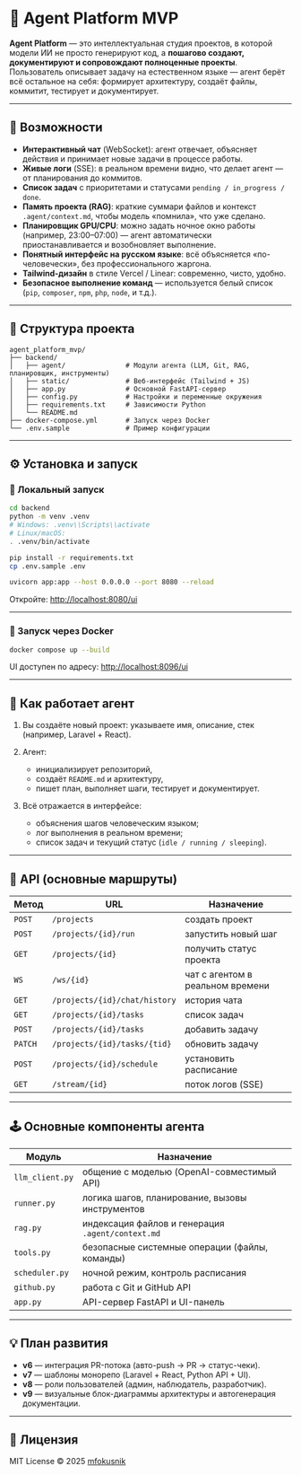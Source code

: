 # 🧠 Agent Platform MVP

**Agent Platform** — это интеллектуальная студия проектов, в которой модели ИИ не просто генерируют код, а **пошагово создают, документируют и сопровождают полноценные проекты**.
Пользователь описывает задачу на естественном языке — агент берёт всё остальное на себя: формирует архитектуру, создаёт файлы, коммитит, тестирует и документирует.

---

## 🚀 Возможности

* **Интерактивный чат** (WebSocket): агент отвечает, объясняет действия и принимает новые задачи в процессе работы.
* **Живые логи** (SSE): в реальном времени видно, что делает агент — от планирования до коммитов.
* **Список задач** с приоритетами и статусами `pending / in_progress / done`.
* **Память проекта (RAG)**: краткие суммари файлов и контекст `.agent/context.md`, чтобы модель «помнила», что уже сделано.
* **Планировщик GPU/CPU**: можно задать ночное окно работы (например, 23:00–07:00) — агент автоматически приостанавливается и возобновляет выполнение.
* **Понятный интерфейс на русском языке**: всё объясняется «по-человечески», без профессионального жаргона.
* **Tailwind-дизайн** в стиле Vercel / Linear: современно, чисто, удобно.
* **Безопасное выполнение команд** — используется белый список (`pip`, `composer`, `npm`, `php`, `node`, и т.д.).

---

## 🧩 Структура проекта

```
agent_platform_mvp/
├── backend/
│   ├── agent/               # Модули агента (LLM, Git, RAG, планировщик, инструменты)
│   ├── static/              # Веб-интерфейс (Tailwind + JS)
│   ├── app.py               # Основной FastAPI-сервер
│   ├── config.py            # Настройки и переменные окружения
│   ├── requirements.txt     # Зависимости Python
│   └── README.md
├── docker-compose.yml       # Запуск через Docker
└── .env.sample              # Пример конфигурации
```

---

## ⚙️ Установка и запуск

### 🔧 Локальный запуск

```bash
cd backend
python -m venv .venv
# Windows: .venv\\Scripts\\activate
# Linux/macOS:
. .venv/bin/activate

pip install -r requirements.txt
cp .env.sample .env

uvicorn app:app --host 0.0.0.0 --port 8080 --reload
```

Откройте: [http://localhost:8080/ui](http://localhost:8080/ui)

---

### 🐳 Запуск через Docker

```bash
docker compose up --build
```

UI доступен по адресу: [http://localhost:8096/ui](http://localhost:8096/ui)

---

## 🧠 Как работает агент

1. Вы создаёте новый проект: указываете имя, описание, стек (например, Laravel + React).
2. Агент:

   * инициализирует репозиторий,
   * создаёт `README.md` и архитектуру,
   * пишет план, выполняет шаги, тестирует и документирует.
3. Всё отражается в интерфейсе:

   * объяснения шагов человеческим языком;
   * лог выполнения в реальном времени;
   * список задач и текущий статус (`idle / running / sleeping`).

---

## 🔌 API (основные маршруты)

| Метод   | URL                           | Назначение                       |
| ------- | ----------------------------- | -------------------------------- |
| `POST`  | `/projects`                   | создать проект                   |
| `POST`  | `/projects/{id}/run`          | запустить новый шаг              |
| `GET`   | `/projects/{id}`              | получить статус проекта          |
| `WS`    | `/ws/{id}`                    | чат с агентом в реальном времени |
| `GET`   | `/projects/{id}/chat/history` | история чата                     |
| `GET`   | `/projects/{id}/tasks`        | список задач                     |
| `POST`  | `/projects/{id}/tasks`        | добавить задачу                  |
| `PATCH` | `/projects/{id}/tasks/{tid}`  | обновить задачу                  |
| `POST`  | `/projects/{id}/schedule`     | установить расписание            |
| `GET`   | `/stream/{id}`                | поток логов (SSE)                |

---

## 🕹️ Основные компоненты агента

| Модуль          | Назначение                                        |
| --------------- | ------------------------------------------------- |
| `llm_client.py` | общение с моделью (OpenAI-совместимый API)        |
| `runner.py`     | логика шагов, планирование, вызовы инструментов   |
| `rag.py`        | индексация файлов и генерация `.agent/context.md` |
| `tools.py`      | безопасные системные операции (файлы, команды)    |
| `scheduler.py`  | ночной режим, контроль расписания                 |
| `github.py`     | работа с Git и GitHub API                         |
| `app.py`        | API-сервер FastAPI и UI-панель                    |

---

## 💡 План развития

* **v6** — интеграция PR-потока (авто-push → PR → статус-чеки).
* **v7** — шаблоны монорепо (Laravel + React, Python API + UI).
* **v8** — роли пользователей (админ, наблюдатель, разработчик).
* **v9** — визуальные блок-диаграммы архитектуры и автогенерация документации.

---

## 🧾 Лицензия

MIT License © 2025 [mfokusnik](https://github.com/mfokusnik)
